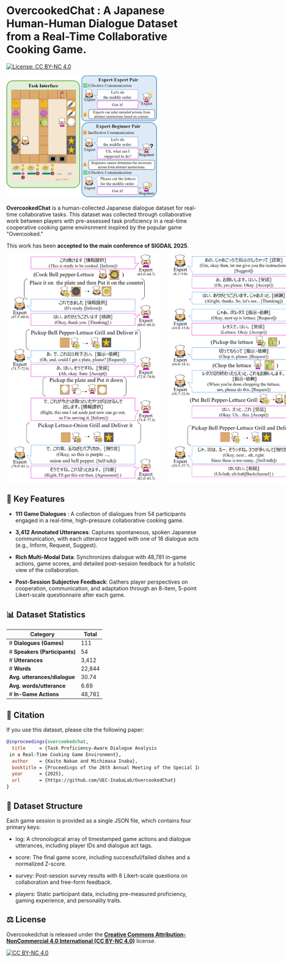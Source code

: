 # OvercookedChat : A Japanese Human-Human Dialogue Dataset from a Real-Time Collaborative Cooking Game. 


[![License: CC BY-NC 4.0](https://img.shields.io/badge/License-CC%20BY--NC%204.0-lightgrey.svg)](https://creativecommons.org/licenses/by-nc/4.0/)


<img src="./images/Overcookedchat_example.png" width="400" />

**OvercookedChat** is a human-collected Japanese dialogue dataset for real-time collaborative tasks. 
This dataset was collected through collaborative work between players with pre-assessed task proficiency in a real-time cooperative cooking game environment inspired by the popular game "Overcooked." 


This work has been **accepted to the main conference of SIGDAIL 2025**.

<div style="display: flex; gap: 20px;">
  <img src="./images/exsample_diff_low_with_stamp.png" width="400" />
  <img src="./images/exsample_diff_high_with_stamp.png" width="400" />
</div>

## 🌟 Key Features
- **111 Game Dialogues** : A collection of dialogues from 54 participants engaged in a real-time, high-pressure collaborative cooking game.

- **3,412 Annotated Utterances**: Captures spontaneous, spoken Japanese communication, with each utterance tagged with one of 16 dialogue acts (e.g., Inform, Request, Suggest).

- **Rich Multi-Modal Data**: Synchronizes dialogue with 48,781 in-game actions, game scores, and detailed post-session feedback for a holistic view of the collaboration.

- **Post-Session Subjective Feedback**: Gathers player perspectives on cooperation, communication, and adaptation through an 8-item, 5-point Likert-scale questionnaire after each game.

## 📊 Dataset Statistics

| Category | Total |
|------------------|-----------|
| # **Dialogues (Games)** | 111 |
| # **Speakers (Participants)** | 54 |
| # **Utterances** | 3,412 |
| # **Words** | 22,844 |
| **Avg. utterances/dialogue** | 30.74 |
| **Avg. words/utterance** | 6.69 |
| # **In-Game Actions** | 48,781 |


## 📄 Citation

If you use this dataset, please cite the following paper:

```bibtex
@inproceedings{overcookedchat,
  title     = {Task Proficiency-Aware Dialogue Analysis
 in a Real-Time Cooking Game Environment},
  author    = {Kaito Nakae and Michimasa Inaba},
  booktitle = {Proceedings of the 26th Annual Meeting of the Special Interest Group on Discourse and Dialogue},
  year      = {2025},
  url       = {https://github.com/UEC-InabaLab/OvercookedChat}
}
```

## 📁 Dataset Structure

Each game session is provided as a single JSON file, which contains four primary keys:

- log: A chronological array of timestamped game actions and dialogue utterances, including player IDs and dialogue act tags.

- score: The final game score, including successful/failed dishes and a normalized Z-score.

- survey: Post-session survey results with 8 Likert-scale questions on collaboration and free-form feedback.

- players: Static participant data, including pre-measured proficiency, gaming experience, and personality traits.

## ⚖️ License

Overcookedchat is released under the [**Creative Commons Attribution-NonCommercial 4.0 International (CC BY-NC 4.0)**](https://creativecommons.org/licenses/by-nc/4.0/) license.

[![CC BY-NC 4.0][cc-by-nc-image]][cc-by-nc]

[cc-by-nc]: https://creativecommons.org/licenses/by-nc/4.0/
[cc-by-nc-image]: https://licensebuttons.net/l/by-nc/4.0/88x31.png
[cc-by-nc-shield]: https://img.shields.io/badge/License-CC%20BY--NC%204.0-lightgrey.svg
